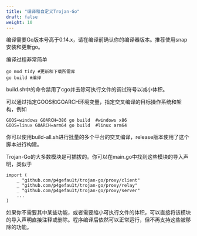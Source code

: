 ```yaml
---
title: "编译和自定义Trojan-Go"
draft: false
weight: 10
---
```


编译需要Go版本号高于0.14.x，请在编译前确认你的编译器版本。推荐使用snap安装和更新go。

编译过程非常简单

```
go mod tidy #更新和下载所需库
go build #编译
```

build.sh中的命令禁用了cgo并去除可执行文件的调试符号以减小体积。

可以通过指定GOOS和GOARCH环境变量，指定交叉编译的目标操作系统和架构，例如

```
GOOS=windows GOARCH=386 go build  #windows x86
GOOS=linux GOARCH=arm64 go build  #linux arm64
```

你可以使用build-all.sh进行批量的多个平台的交叉编译，release版本使用了这个脚本进行构建。

Trojan-Go的大多数模块是可插拔的。你可以在main.go中找到这些模块的导入声明，类似于

```
import (
	_ "github.com/p4gefau1t/trojan-go/proxy/client"
	_ "github.com/p4gefau1t/trojan-go/proxy/relay"
	_ "github.com/p4gefau1t/trojan-go/proxy/server"
	...
)
```

如果你不需要其中某些功能，或者需要缩小可执行文件的体积，可以直接将该模块的导入声明直接注释或删除。程序编译后依然可以正常运行，但不再支持这些被移除的功能。
